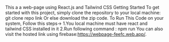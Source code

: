 This a a web-page using React.js and Tailwind CSS
Getting Started
To get started with this project, simply clone the repository to your local machine:
git clone repo link
Or else download the zip code.
To Run This Code on your system, Follow this steps->
1.You local machine must have react and tailwind CSS installed in it 
2.Run following command : npm run 
You can also visit the hosted link using firebase:https://webpage-feefc.web.app/.
